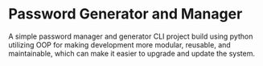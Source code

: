 # Password Generator and Manager
A simple password manager and generator CLI project build using python utilizing OOP for making 
development more modular, reusable, and maintainable, which can make it easier to upgrade and update the system.
